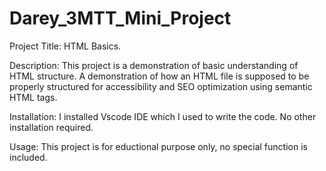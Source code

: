 # Darey_3MTT_Mini_Project

Project Title:
HTML Basics.

Description: 
This project is a demonstration of basic understanding of HTML structure. A demonstration of how an HTML file is supposed to be properly structured for accessibility and SEO optimization using semantic HTML tags.

Installation: 
I installed Vscode IDE which I used to write the code. No other installation required.

Usage:
This project is for eductional purpose only, no special function is included.
